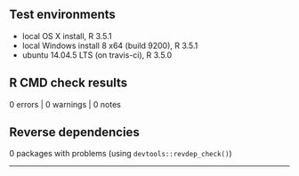 ## Test environments
* local OS X install, R 3.5.1
* local Windows install 8 x64 (build 9200), R 3.5.1
* ubuntu 14.04.5 LTS (on travis-ci), R 3.5.0

## R CMD check results

0 errors | 0 warnings | 0 notes

## Reverse dependencies

0 packages with problems (using `devtools::revdep_check()`)

---